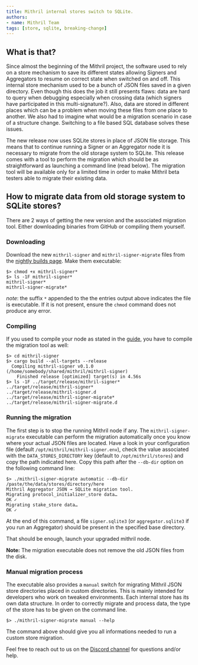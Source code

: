 ```yaml
---
title: Mithril internal stores switch to SQLite.
authors:
- name: Mithril Team
tags: [store, sqlite, breaking-change]
---
```


## What is that?

Since almost the beginning of the Mithril project, the software used to rely on a store mechanism to save its different states allowing Signers and Aggregators to resume on correct state when switched on and off. This internal store mechanism used to be a bunch of JSON files saved in a given directory. Even though this does the job it still presents flaws: data are hard to query when debugging especially when crossing data (which signers have participated in this multi-signature?). Also, data are stored in different places which can be a problem when moving these files from one place to another. We also had to imagine what would be a migration scenario in case of a structure change. Switching to a file based SQL database solves these issues.

The new release now uses SQLite stores in place of JSON file storage. This means that to continue running a Signer or an Aggregator node it is necessary to migrate from the old storage system to SQLite. This release comes with a tool to perform the migration which should be as straightforward as launching a command line (read below). The migration tool will be available only for a limited time in order to make Mithril beta testers able to migrate their existing data.

## How to migrate data from old storage system to SQLite stores?

There are 2 ways of getting the new version and the associated migration tool. Either downloading binaries from GitHub or compiling them yourself.

### Downloading

Download the new `mithril-signer` and `mithril-signer-migrate` files from the [nightly builds page](https://github.com/input-output-hk/mithril/releases/tag/unstable). Make them executable:

```
$> chmod +x mithril-signer*
$> ls -1F mithril-signer*
mithril-signer*
mithril-signer-migrate*
```

_note_: the suffix `*` appended to the the entries output above indicates the file is executable. If it is not present, ensure the `chmod` command does not produce any error.

### Compiling

If you used to compile your node as stated in the [guide](https://mithril.network/doc/manual/getting-started/run-signer-node), you have to compile the migration tool as well:

```
$> cd mithril-signer
$> cargo build --all-targets --release
  Compiling mithril-signer v0.1.0 (/home/somebody/shared/mithril/mithril-signer)
    Finished release [optimized] target(s) in 4.56s
$> ls -1F ../target/release/mithril-signer*
../target/release/mithril-signer*
../target/release/mithril-signer.d
../target/release/mithril-signer-migrate*
../target/release/mithril-signer-migrate.d
```

### Running the migration

The first step is to stop the running Mithril node if any. The `mithril-signer-migrate` executable can perform the migration automatically once you know where your actual JSON files are located. Have a look in your configuration file (default `/opt/mithril/mithril-signer.env`), check the value associated with the `DATA_STORES_DIRECTORY` key (default to `/opt/mithril/stores`) and copy the path indicated here. Copy this path after the `--db-dir` option on the following command line:

```
$> ./mithril-signer-migrate automatic --db-dir /paste/the/data/stores/directory/here
Mithril Aggregator JSON → SQLite migration tool.
Migrating protocol_initializer_store data…
OK ✓
Migrating stake_store data…
OK ✓
```

At the end of this command, a file `signer.sqlite3` (or `aggregator.sqlite3` if you run an Aggregator) should be present in the specified base directory. 

That should be enough, launch your upgraded mithril node.

**Note:** The migration executable does not remove the old JSON files from the disk. 

### Manual migration process

The executable also provides a `manual` switch for migrating Mithril JSON store directories placed in custom directories. This is mainly intended for developers who work on tweaked environments. Each internal store has its own data structure. In order to correctly migrate and process data, the type of the store has to be given on the command line.

```
$> ./mithril-signer-migrate manual --help
```

The command above should give you all informations needed to run a custom store migration. 

Feel free to reach out to us on the [Discord channel](https://discord.gg/5kaErDKDRq) for questions and/or help.